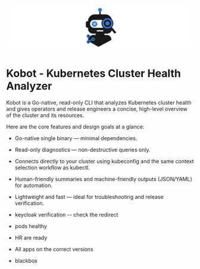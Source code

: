 ![alt text](assests/kobot_nb_black.png)
# Kobot - Kubernetes Cluster Health Analyzer
Kobot is a Go-native, read-only CLI that analyzes Kubernetes cluster health and gives operators and release engineers a concise, high-level overview of the cluster and its resources.

Here are the core features and design goals at a glance:

- Go-native single binary — minimal dependencies.  
- Read-only diagnostics — non-destructive queries only.  
- Connects directly to your cluster using kubeconfig and the same context selection workflow as kubectl.  
- Human-friendly summaries and machine-friendly outputs (JSON/YAML) for automation.  
- Lightweight and fast — ideal for troubleshooting and release verification.







- keycloak verification -- check the redirect
- pods healthy
- HR are ready
- All apps on the correct versions
- blackbox